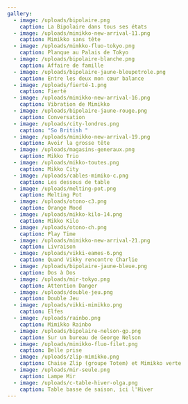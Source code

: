```yaml
---
gallery:
  - image: /uploads/bipolaire.png
    caption: La Bipolaire dans tous ses états
  - image: /uploads/mimikko-new-arrival-11.png
    caption: Mimikko sans tête
  - image: /uploads/mimkko-fluo-tokyo.png
    caption: Planque au Palais de Tokyo
  - image: /uploads/bipolaire-blanche.png
    caption: Affaire de famille
  - image: /uploads/bipolaire-jaune-bleupetrole.png
    caption: Entre les deux mon cœur balance
  - image: /uploads/fierté-1.png
    caption: Fierté
  - image: /uploads/mimikko-new-arrival-16.png
    caption: Vibration de Mimikko
  - image: /uploads/bipolaire-jaune-rouge.png
    caption: Conversation
  - image: /uploads/city-londres.png
    caption: "So British "
  - image: /uploads/mimikko-new-arrival-19.png
    caption: Avoir la grosse tête
  - image: /uploads/magasins-generaux.png
    caption: Mikko Trio
  - image: /uploads/mikko-toutes.png
    caption: Mikko City
  - image: /uploads/cables-mimiko-c.png
    caption: Les dessous de table
  - image: /uploads/melting-pot.png
    caption: Melting Pot
  - image: /uploads/otono-c3.png
    caption: Orange Mood
  - image: /uploads/mikko-kilo-14.png
    caption: Mikko Kilo
  - image: /uploads/otono-ch.png
    caption: Play Time
  - image: /uploads/mimikko-new-arrival-21.png
    caption: Livraison
  - image: /uploads/vikki-eames-6.png
    caption: Quand Vikky rencontre Charlie
  - image: /uploads/bipolaire-jaune-bleue.png
    caption: Dos à Dos
  - image: /uploads/mir-tokyo.png
    caption: Attention Danger
  - image: /uploads/double-jeu.png
    caption: Double Jeu
  - image: /uploads/vikki-mimikko.png
    caption: Elfes
  - image: /uploads/rainbo.png
    caption: Mimikko Rainbo
  - image: /uploads/bipolaire-nelson-gp.png
    caption: Sur un bureau de George Nelson
  - image: /uploads/mimikko-fluo-filet.png
    caption: Belle prise
  - image: /uploads/zlip-mimikko.png
    caption: Chaise Zlip (groupe Totem) et Mimikko verte
  - image: /uploads/mir-seule.png
    caption: Lampe Mir
  - image: /uploads/c-table-hiver-olga.png
    caption: Table basse de saison, ici l'Hiver
---
```

